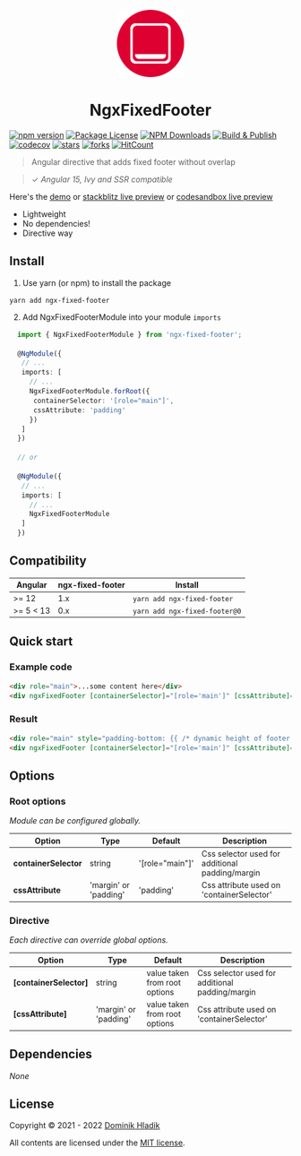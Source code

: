 <p align="center">
  <a href="https://github.com/Celtian/ngx-fixed-footer" target="blank"><img src="assets/logo.svg?sanitize=true" alt="" width="120"></a>
  <h1 align="center">NgxFixedFooter</h1>
</p>

[![npm version](https://badge.fury.io/js/ngx-fixed-footer.svg)](https://badge.fury.io/js/ngx-fixed-footer)
[![Package License](https://img.shields.io/npm/l/ngx-fixed-footer.svg)](https://www.npmjs.com/ngx-fixed-footer)
[![NPM Downloads](https://img.shields.io/npm/dm/ngx-fixed-footer.svg)](https://www.npmjs.com/ngx-fixed-footer)
[![Build & Publish](https://github.com/celtian/ngx-fixed-footer/workflows/Build%20&%20Publish/badge.svg)](https://github.com/celtian/ngx-fixed-footer/actions)
[![codecov](https://codecov.io/gh/Celtian/ngx-fixed-footer/branch/master/graph/badge.svg?token=1IRUKIKM0D)](https://codecov.io/gh/celtian/ngx-fixed-footer/)
[![stars](https://badgen.net/github/stars/celtian/ngx-fixed-footer)](https://github.com/celtian/ngx-fixed-footer/)
[![forks](https://badgen.net/github/forks/celtian/ngx-fixed-footer)](https://github.com/celtian/ngx-fixed-footer/)
[![HitCount](http://hits.dwyl.com/celtian/ngx-fixed-footer.svg)](http://hits.dwyl.com/celtian/ngx-fixed-footer)

> Angular directive that adds fixed footer without overlap

> ✓ _Angular 15, Ivy and SSR compatible_

Here's the [demo](http://celtian.github.io/ngx-fixed-footer/) or [stackblitz live preview](https://stackblitz.com/edit/ngx-fixed-footer) or [codesandbox live preview](https://codesandbox.io/s/ngx-fixed-footer-m4f21)

- Lightweight
- No dependencies!
- Directive way

## Install

1. Use yarn (or npm) to install the package

```terminal
yarn add ngx-fixed-footer
```

2. Add NgxFixedFooterModule into your module `imports`

```typescript
  import { NgxFixedFooterModule } from 'ngx-fixed-footer';

  @NgModule({
   // ...
   imports: [
     // ...
     NgxFixedFooterModule.forRoot({
      containerSelector: '[role="main"]',
      cssAttribute: 'padding'
     })
   ]
  })

  // or

  @NgModule({
   // ...
   imports: [
     // ...
     NgxFixedFooterModule
   ]
  })


```

## Compatibility

| Angular   | ngx-fixed-footer | Install                       |
| --------- | ---------------- | ----------------------------- |
| >= 12     | 1.x              | `yarn add ngx-fixed-footer`   |
| >= 5 < 13 | 0.x              | `yarn add ngx-fixed-footer@0` |

## Quick start

### Example code

```html
<div role="main">...some content here</div>
<div ngxFixedFooter [containerSelector]="[role='main']" [cssAttribute]="'padding'">... some content here</div>
```

### Result

```html
<div role="main" style="padding-bottom: {{ /* dynamic height of footer */ }}">...some content here</div>
<div ngxFixedFooter [containerSelector]="[role='main']" [cssAttribute]="'padding'">... some content here</div>
```

## Options

### Root options

_Module can be configured globally._

| Option                | Type                  | Default         | Description                                     |
| --------------------- | --------------------- | --------------- | ----------------------------------------------- |
| **containerSelector** | string                | '[role="main"]' | Css selector used for additional padding/margin |
| **cssAttribute**      | 'margin' or 'padding' | 'padding'       | Css attribute used on 'containerSelector'       |

### Directive

_Each directive can override global options._

| Option                  | Type                  | Default                       | Description                                     |
| ----------------------- | --------------------- | ----------------------------- | ----------------------------------------------- |
| **[containerSelector]** | string                | value taken from root options | Css selector used for additional padding/margin |
| **[cssAttribute]**      | 'margin' or 'padding' | value taken from root options | Css attribute used on 'containerSelector'       |

## Dependencies

_None_

## License

Copyright &copy; 2021 - 2022 [Dominik Hladik](https://github.com/Celtian)

All contents are licensed under the [MIT license].

[mit license]: LICENSE
